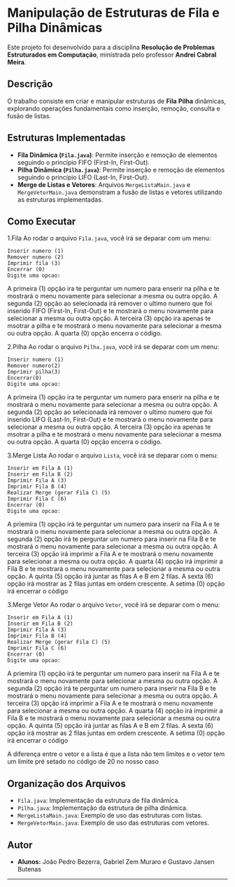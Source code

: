 # Manipulação de Estruturas de Fila e Pilha Dinâmicas

Este projeto foi desenvolvido para a disciplina **Resolução de Problemas Estruturados em Computação**, ministrada pelo professor **Andrei Cabral Meira**.

## Descrição
O trabalho consiste em criar e manipular estruturas de **Fila** **Pilha** dinâmicas, explorando operações fundamentais como inserção, remoção, consulta e fusão de listas. 

## Estruturas Implementadas
- **Fila Dinâmica (`Fila.java`)**: Permite inserção e remoção de elementos seguindo o princípio FIFO (First-In, First-Out).
- **Pilha Dinâmica (`Pilha.java`)**: Permite inserção e remoção de elementos seguindo o princípio LIFO (Last-In, First-Out).
- **Merge de Listas e Vetores**: Arquivos `MergeListaMain.java` e `MergeVetorMain.java` demonstram a fusão de listas e vetores utilizando as estruturas implementadas.

## Como Executar
1.Fila
Ao rodar o arquivo `Fila.java`, você irá se deparar com um menu:
```
Inserir numero (1)
Remover numero (2)
Imprimir fila (3) 
Encerrar (0)      
Digite uma opcao:
```
A primeira (1) opção ira te perguntar um numero para enserir na pilha e te mostrará o menu novamente para selecionar a mesma ou outra opção.
A segunda (2) opção ao selecionada irá remover o ultimo numero que foi inserido FIFO (First-In, First-Out) e te mostrará o menu novamente para selecionar a mesma ou outra opção.
A terceira (3) opção ira apenas te msotrar a pilha e te mostrará o menu novamente para selecionar a mesma ou outra opção.
A quarta (0) opção encerra o código.


2.Pilha
Ao rodar o arquivo `Pilha.java`, você irá se deparar com um menu:
```
Inserir numero (1)
Remover numero(2)
Imprimir pilha(3)
Encerrar(0)
Digite uma opcao:
```
A primeira (1) opção ira te perguntar um numero para enserir na pilha e te mostrará o menu novamente para selecionar a mesma ou outra opção.
A segunda (2) opção ao selecionada irá remover o ultimo numero que foi inserido LIFO (Last-In, First-Out)  e te mostrará o menu novamente para selecionar a mesma ou outra opção.
A terceira (3) opção ira apenas te msotrar a pilha e te mostrará o menu novamente para selecionar a mesma ou outra opção.
A quarta (0) opção encerra o código.

3.Merge Lista
Ao rodar o arquivo `Lista`, você irá se deparar com o menu: 
```
Inserir em Fila A (1)
Inserir em Fila B (2)
Imprimir Fila A (3)
Imprimir Fila B (4)
Realizar Merge (gerar Fila C) (5)
Imprimir Fila C (6)
Encerrar (0)
Digite uma opcao:
```
A priemira (1) opção irá te perguntar um numero para inserir na Fila A e te mostrará o menu novamente para selecionar a mesma ou outra opção.
A segunda (2) opção irá te perguntar um numero para inserir na Fila B e te mostrará o menu novamente para selecionar a mesma ou outra opção.
A terceira (3) opção irá imprimir a Fila A e te mostrará o menu novamente para selecionar a mesma ou outra opção.
A quarta (4) opção irá imprimir a Fila B e te mostrará o menu novamente para selecionar a mesma ou outra opção.
A quinta (5) opção irá juntar as filas A e B em 2 filas.
A sexta (6) opção irá mostrar as 2 filas juntas em ordem crescente.
A setima (0) opção irá encerrar o código

3.Merge Vetor
Ao rodar o arquivo `Vetor`, você irá se deparar com o menu: 
```
Inserir em Fila A (1)
Inserir em Fila B (2)
Imprimir Fila A (3)
Imprimir Fila B (4)
Realizar Merge (gerar Fila C) (5)
Imprimir Fila C (6)
Encerrar (0)
Digite uma opcao:
```
A priemira (1) opção irá te perguntar um numero para inserir na Fila A e te mostrará o menu novamente para selecionar a mesma ou outra opção.
A segunda (2) opção irá te perguntar um numero para inserir na Fila B e te mostrará o menu novamente para selecionar a mesma ou outra opção.
A terceira (3) opção irá imprimir a Fila A e te mostrará o menu novamente para selecionar a mesma ou outra opção.
A quarta (4) opção irá imprimir a Fila B e te mostrará o menu novamente para selecionar a mesma ou outra opção.
A quinta (5) opção irá juntar as filas A e B em 2 filas.
A sexta (6) opção irá mostrar as 2 filas juntas em ordem crescente.
A setima (0) opção irá encerrar o código

A diferença entre o vetor e a lista é que a lista não tem limites e o vetor tem um limite pré setado no código de 20 no nosso caso

## Organização dos Arquivos
- `Fila.java`: Implementação da estrutura de fila dinâmica.
- `Pilha.java`: Implementação da estrutura de pilha dinâmica.
- `MergeListaMain.java`: Exemplo de uso das estruturas com listas.
- `MergeVetorMain.java`: Exemplo de uso das estruturas com vetores.

## Autor
- **Alunos:** João Pedro Bezerra, Gabriel Zem Muraro e Gustavo Jansen Butenas 
---


